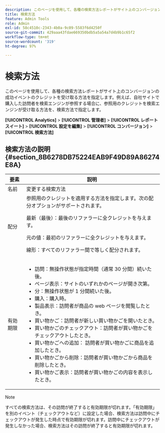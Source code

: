 ```yaml
---
description: このページを使用して、各種の検索方法レポートがサイト上のコンバージョンの成功イベントのクレジットを受け取る方法を指定します。例えば、自社サイトで購入した訪問者を検索エンジンが参照する場合に、参照用のクレジットを検索エンジンが受け取る方法を、検索方法で指定します。
title: 検索方法
feature: Admin Tools
role: Admin
exl-id: 58c4510c-2343-4b0a-9c09-5583f6d4250f
source-git-commit: 429aaa43fdae669350bdb5a5a54a7d4b9b1c65f2
workflow-type: tm+mt
source-wordcount: '319'
ht-degree: 97%

---
```


# 検索方法

このページを使用して、各種の検索方法レポートがサイト上のコンバージョンの成功イベントのクレジットを受け取る方法を指定します。例えば、自社サイトで購入した訪問者を検索エンジンが参照する場合に、参照用のクレジットを検索エンジンが受け取る方法を、検索方法で指定します。

**[!UICONTROL Analytics]** > **[!UICONTROL 管理者]** > **[!UICONTROL レポートスイート]** > **[!UICONTROL 設定を編集]** > **[!UICONTROL コンバージョン]** > **[!UICONTROL 検索方法]**

## 検索方法の説明 {#section_8B6278DB75224EAB9F49D89A86274E8A}

<table id="table_8ABC1C9BD63F419082E4C4C69E401526"> 
 <thead> 
  <tr> 
   <th colname="col1" class="entry"> 要素 </th> 
   <th colname="col2" class="entry"> 説明 </th> 
  </tr> 
 </thead>
 <tbody> 
  <tr> 
   <td colname="col1"> 名前 </td> 
   <td colname="col2"> 変更する検索方法 </td> 
  </tr> 
  <tr> 
   <td colname="col1"> 配分 </td> 
   <td colname="col2"> 参照用のクレジットを適用する方法を指定します。次の配分オプションがサポートされます。 <p> <span class="uicontrol">最新（最後）：</span>最後のリファラーに全クレジットを与えます。 </p> <p> <span class="uicontrol">元の値：</span>最初のリファラーに全クレジットを与えます。 </p> <p> <span class="uicontrol">線形：</span>すべてのリファラー間で等しく配分されます。 </p> </td> 
  </tr> 
  <tr> 
   <td colname="col1"> 有効期限 </td> 
   <td colname="col2"> 
    <ul id="ul_95EB224CAD164E9997B148E08AFA5F9B"> 
     <li id="li_C240460C21E14AA498D2EA62B9354710"> <span class="uicontrol">訪問：</span>無操作状態が指定時間（通常 30 分間）続いた後。 </li> 
     <li id="li_A3AE5438919E44B68DF99BEEA60C44EE"> <span class="uicontrol">ページ表示：</span>サイトのいずれかのページが開き次第。 </li> 
     <li id="li_D5E20FEF313E4C5B99E7097CA175761A"> <span class="uicontrol">分：</span>無操作状態が 1 分間続いた後。 </li> 
     <li id="li_7315AA3EDDBB47A2BEA3C173881378A1"> <span class="uicontrol">購入：</span>購入時。 </li> 
     <li id="li_C0CF07581654472C9C9EC944E6F18164"> <span class="uicontrol">製品表示：</span>訪問者が商品の web ページを閲覧したとき。 </li> 
     <li id="li_A1B04065150B407491D2EC78EC0DBDF5"> <span class="uicontrol">買い物かご：</span>訪問者が新しい買い物かごを開いたとき。 </li> 
     <li id="li_2AA50C6B9CB14500B67909CDF2AA700C"> <span class="uicontrol">買い物かごのチェックアウト：</span>訪問者が買い物かごをチェックアウトしたとき。 </li> 
     <li id="li_F58CE6FB8DCE4BE4927FFCB35A6D8E31"> <span class="uicontrol">買い物かごへの追加：</span> 訪問者が買い物かごに商品を追加したとき。 </li> 
     <li id="li_AD7C846F46604FC48E0919ACB7515E14"> <span class="uicontrol">買い物かごから削除：</span>訪問者が買い物かごから商品を削除したとき。 </li> 
     <li id="li_EB66E0563F564C9F985BE922DABD0A56"> <span class="uicontrol">買い物かご表示：</span>訪問者が買い物かごの内容を表示したとき。 </li> 
    </ul> </td> 
  </tr> 
 </tbody> 
</table>

>[!NOTE]
>
>すべての検索方法は、その訪問が終了すると有効期限が切れます。「有効期限」を別のイベント（チェックアウトなど）に設定した場合、検索方法は訪問中にチェックアウトが発生した時点で有効期限が切れます。訪問中にチェックアウトが発生しなかった場合、検索方法はその訪問が終了すると有効期限が切れます。
